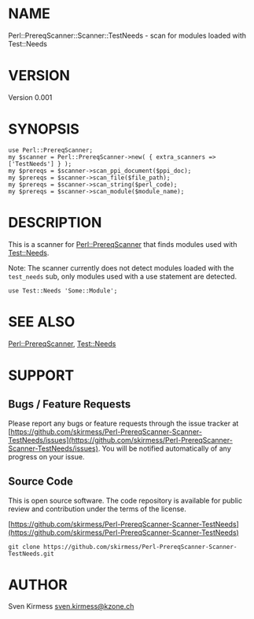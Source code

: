 # NAME

Perl::PrereqScanner::Scanner::TestNeeds - scan for modules loaded with Test::Needs

# VERSION

Version 0.001

# SYNOPSIS

    use Perl::PrereqScanner;
    my $scanner = Perl::PrereqScanner->new( { extra_scanners => ['TestNeeds'] } );
    my $prereqs = $scanner->scan_ppi_document($ppi_doc);
    my $prereqs = $scanner->scan_file($file_path);
    my $prereqs = $scanner->scan_string($perl_code);
    my $prereqs = $scanner->scan_module($module_name);

# DESCRIPTION

This is a scanner for [Perl::PrereqScanner](https://metacpan.org/pod/Perl%3A%3APrereqScanner) that finds modules used with
[Test::Needs](https://metacpan.org/pod/Test%3A%3ANeeds).

Note: The scanner currently does not detect modules loaded with the
`test_needs` sub, only modules used with a use statement are detected.

    use Test::Needs 'Some::Module';

# SEE ALSO

[Perl::PrereqScanner](https://metacpan.org/pod/Perl%3A%3APrereqScanner), [Test::Needs](https://metacpan.org/pod/Test%3A%3ANeeds)

# SUPPORT

## Bugs / Feature Requests

Please report any bugs or feature requests through the issue tracker
at [https://github.com/skirmess/Perl-PrereqScanner-Scanner-TestNeeds/issues](https://github.com/skirmess/Perl-PrereqScanner-Scanner-TestNeeds/issues).
You will be notified automatically of any progress on your issue.

## Source Code

This is open source software. The code repository is available for
public review and contribution under the terms of the license.

[https://github.com/skirmess/Perl-PrereqScanner-Scanner-TestNeeds](https://github.com/skirmess/Perl-PrereqScanner-Scanner-TestNeeds)

    git clone https://github.com/skirmess/Perl-PrereqScanner-Scanner-TestNeeds.git

# AUTHOR

Sven Kirmess <sven.kirmess@kzone.ch>
